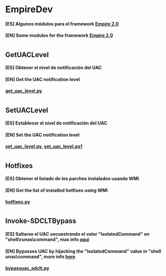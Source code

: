 # EmpireDev
#### [ES] Algunos módulos para el framework [Empire 2.0](https://github.com/empireproject/empire)
#### [EN] Some modules for the framework [Empire 2.0](https://github.com/empireproject/empire)
# 
## GetUACLevel
#### [ES] Obtener el nivel de notificación del UAC
#### [EN] Get the UAC notification level
#### [get_uac_level.py](lib/modules/powershell/collection/get_uac_level.py)
# 
## SetUACLevel
#### [ES] Establecer el nivel de notificación del UAC
#### [EN] Set the UAC notification level
#### [set_uac_level.py](lib/modules/powershell/collection/set_uac_level.py), [set_uac_level.ps1](data/module_source/collection/set_uac_level.ps1)
# 
## Hotfixes
#### [ES] Obtener el listado de los parches instalados usando WMI
#### [EN] Get the list of installed hotfixes using WMI
#### [hotfixes.py](lib/modules/powershell/collection/hotfixes.py)
# 
## Invoke-SDCLTBypass
#### [ES] Saltarse el UAC secuestrando el valor "IsolatedCommand" en "shell\runas\command", mas info [aqui](https://enigma0x3.net/2017/03/17/fileless-uac-bypass-using-sdctl-exe)
#### [EN] Bypasses UAC by hijacking the "IsolatedCommand" value in "shell unas\command", more info [here](https://enigma0x3.net/2017/03/17/fileless-uac-bypass-using-sdclt-exe)
#### [bypassuac_sdclt.py](lib/modules/powershell/privesc/bypassuac_sdclt.py)
